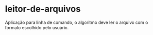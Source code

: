 # leitor-de-arquivos
Aplicação para linha de comando, o algoritmo deve ler o arquivo com o formato escolhido pelo usuário.
